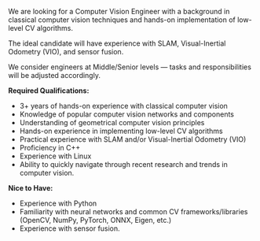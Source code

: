 We are looking for a Computer Vision Engineer with a background in classical
computer vision techniques and hands-on implementation of low-level CV
algorithms.

The ideal candidate will have experience with SLAM, Visual-Inertial Odometry
(VIO), and sensor fusion.

We consider engineers at Middle/Senior levels — tasks and responsibilities
will be adjusted accordingly.

**Required Qualifications:**

  * 3+ years of hands-on experience with classical computer vision
  * Knowledge of popular computer vision networks and components 
  * Understanding of geometrical computer vision principles
  * Hands-on experience in implementing low-level CV algorithms
  * Practical experience with SLAM and/or Visual-Inertial Odometry (VIO)
  * Proficiency in C++
  * Experience with Linux
  * Ability to quickly navigate through recent research and trends in computer vision.

**Nice to Have:**

  * Experience with Python
  * Familiarity with neural networks and common CV frameworks/libraries (OpenCV, NumPy, PyTorch, ONNX, Eigen, etc.)
  * Experience with sensor fusion.